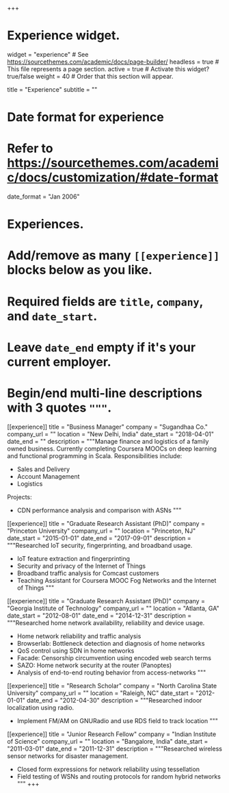 +++
# Experience widget.
widget = "experience"  # See https://sourcethemes.com/academic/docs/page-builder/
headless = true  # This file represents a page section.
active = true  # Activate this widget? true/false
weight = 40  # Order that this section will appear.

title = "Experience"
subtitle = ""

# Date format for experience
#   Refer to https://sourcethemes.com/academic/docs/customization/#date-format
date_format = "Jan 2006"

# Experiences.
#   Add/remove as many `[[experience]]` blocks below as you like.
#   Required fields are `title`, `company`, and `date_start`.
#   Leave `date_end` empty if it's your current employer.
#   Begin/end multi-line descriptions with 3 quotes `"""`.

[[experience]]
  title = "Business Manager"
  company = "Sugandhaa Co."
  company_url = ""
  location = "New Delhi, India"
  date_start = "2018-04-01"
  date_end = ""
  description = """Manage finance and logistics of a family owned business. Currently completing Coursera MOOCs on deep learning and functional programming in Scala.
  Responsibilities include:
  
  * Sales and Delivery
  * Account Management
  * Logistics

  Projects:

  * CDN performance analysis and comparison with ASNs
  """

[[experience]]
  title = "Graduate Research Assistant (PhD)"
  company = "Princeton University"
  company_url = ""
  location = "Princeton, NJ"
  date_start = "2015-01-01"
  date_end = "2017-09-01"
  description = """Researched IoT security, fingerprinting, and broadband usage.
  
  * IoT feature extraction and fingerprinting 
  * Security and privacy of the Internet of Things
  * Broadband traffic analysis for Comcast customers
  * Teaching Assistant for Coursera MOOC Fog Networks and the Internet of Things
  """

[[experience]]
  title = "Graduate Research Assistant (PhD)"
  company = "Georgia Institute of Technology"
  company_url = ""
  location = "Atlanta, GA"
  date_start = "2012-08-01"
  date_end = "2014-12-31"
  description = """Researched home network availability, reliability and device usage.
  
  * Home network reliability and traffic analysis
  * Browserlab: Bottleneck detection and diagnosis of home networks
  * QoS control using SDN in home networks
  * Facade: Censorship circumvention using encoded web search terms
  * SAZO: Home network security at the router (Panoptes)
  * Analysis of end-to-end routing behavior from access-networks
  """
  

[[experience]]
  title = "Research Scholar"
  company = "North Carolina State University"
  company_url = ""
  location = "Raleigh, NC"
  date_start = "2012-01-01"
  date_end = "2012-04-30"
  description = """Researched indoor localization using radio.

  * Implement FM/AM on GNURadio and use RDS field to track location
  """


[[experience]]
  title = "Junior Research Fellow"
  company = "Indian Institute of Science"
  company_url = ""
  location = "Bangalore, India"
  date_start = "2011-03-01"
  date_end = "2011-12-31"
  description = """Researched wireless sensor networks for disaster management.
  
  * Closed form expressions for network reliability using tessellation
  * Field testing of WSNs and routing protocols for random hybrid networks
  """
+++

